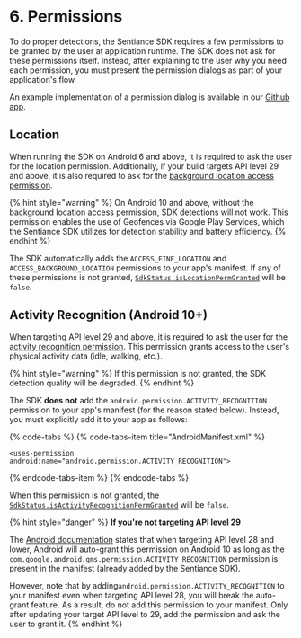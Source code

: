 # 6. Permissions

To do proper detections, the Sentiance SDK requires a few permissions to be granted by the user at application runtime. The SDK does not ask for these permissions itself. Instead, after explaining to the user why you need each permission, you must present the permission dialogs as part of your application's flow.

An example implementation of a permission dialog is available in our [Github app](https://github.com/sentiance/sdk-starter-android/blob/master/app/src/main/java/com/sentiance/sdkstarter/PermissionCheckActivity.java).

## Location

When running the SDK on Android 6 and above, it is required to ask the user for the location permission. Additionally, if your build targets API level 29 and above, it is also required to ask for the [background location access permission](https://developer.android.com/reference/android/Manifest.permission.html#ACCESS_BACKGROUND_LOCATION).

{% hint style="warning" %}
On Android 10 and above, without the background location access permission, SDK detections will not work. This permission enables the use of Geofences via Google Play Services, which the Sentiance SDK utilizes for detection stability and battery efficiency.
{% endhint %}

The SDK automatically adds the `ACCESS_FINE_LOCATION` and `ACCESS_BACKGROUND_LOCATION` permissions to your app's manifest. If any of these permissions is not granted, [`SdkStatus.isLocationPermGranted`](../../api-reference/android/sdkstatus/#islocationpermgranted) will be `false`.

## Activity Recognition \(Android 10+\)

When targeting API level 29 and above, it is required to ask the user for the [activity recognition permission](https://developer.android.com/reference/android/Manifest.permission#ACTIVITY_RECOGNITION). This permission grants access to the user's physical activity data \(idle, walking, etc.\).

{% hint style="warning" %}
If this permission is not granted, the SDK detection quality will be degraded.
{% endhint %}

The SDK **does not** add the `android.permission.ACTIVITY_RECOGNITION` permission to your app's manifest \(for the reason stated below\). Instead, you must explicitly add it to your app as follows:

{% code-tabs %}
{% code-tabs-item title="AndroidManifest.xml" %}
```markup
<uses-permission android:name="android.permission.ACTIVITY_RECOGNITION">
```
{% endcode-tabs-item %}
{% endcode-tabs %}

When this permission is not granted, the [`SdkStatus.isActivityRecognitionPermGranted`](../../api-reference/android/sdkstatus/#isactivityrecognitionpermgranted) will be `false`.

{% hint style="danger" %}
**If you're not targeting API level 29**

The [Android documentation](https://developer.android.com/about/versions/10/privacy/changes#physical-activity-recognition) states that when targeting API level 28 and lower, Android will auto-grant this permission on Android 10 as long as the `com.google.android.gms.permission.ACTIVITY_RECOGNITION` permission is present in the manifest \(already added by the Sentiance SDK\).

However, note that by adding`android.permission.ACTIVITY_RECOGNITION` to your manifest even when targeting API level 28, you will break the auto-grant feature. As a result, do not add this permission to your manifest. Only after updating your target API level to 29, add the permission and ask the user to grant it.
{% endhint %}





